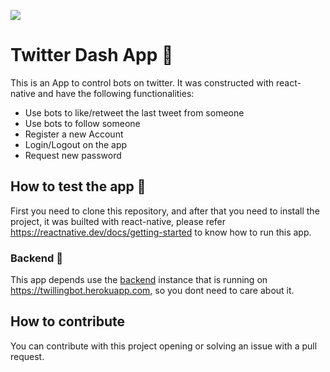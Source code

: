 <a href="https://codeclimate.com/github/PS-ES-2020-1-TwitterBotDashboard/mobile/maintainability"><img src="https://api.codeclimate.com/v1/badges/a3b5505c1593c8562caf/maintainability" /></a>

# Twitter Dash App :penguin:
This is an App to control bots on twitter. It was constructed with react-native and have the following functionalities:

- Use bots to like/retweet the last tweet from someone
- Use bots to follow someone
- Register a new Account
- Login/Logout on the app
- Request new password

## How to test the app :star2:

First you need to clone this repository, and after that you need to install the project, it was builted with react-native, please refer https://reactnative.dev/docs/getting-started to know how to run this app.

### Backend :whale2:

This app depends use the [backend](https://github.com/rafaelcsva/twilling-backend) instance that is running on https://twillingbot.herokuapp.com, so you dont need to care about it.


## How to contribute

You can contribute with this project opening or solving an issue with a pull request.

